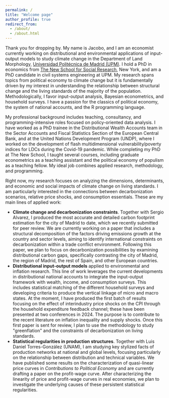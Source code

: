 ```yaml
---
permalink: /
title: "Welcome page"
author_profile: true
redirect_from: 
  - /about/
  - /about.html
---
```


Thank you for dropping by. My name is Jacobo, and I am an economist currently working on distributional and environmental applications of input-output models to study climate change in the Department of Land Morphology, [Universidad Politécnica de Madrid (UPM)](https://portalcientifico.upm.es/es/ipublic/researcher/336709). I hold a PhD in economics from [The New School for Social Research](https://www.newschool.edu/nssr/economics/), New York, and am a PhD candidate in civil systems engineering at UPM. My research spans topics from political economy to climate change but it is fundamentally driven by my interest in understanding the relationship between structural change and the living standards of the majority of the population. Methodologically, I favor input-output analysis, Bayesian econometrics, and household surveys. I have a passion for the classics of political economy, the system of national accounts, and the R programming language.

My professional background includes teaching, consultancy, and programming-intensive roles focused on policy-oriented data analysis. I have worked as a PhD trainee in the Distributional Wealth Accounts team in the Sector Accounts and Fiscal Statistics Section of the European Central Bank, and at the United Nations Development Program (UNDP), where I worked on the development of flash multidimensional vulnerability/poverty indices for LDCs during the Covid-19 pandemic. While completing my PhD at The New School, I taught several courses, including graduate econometrics as a teaching assistant and the political economy of populism as a teaching fellow. My ideal job combines applied research, methodology, and programming.

Right now, my research focuses on analyzing the dimensions, determinants, and economic and social impacts of climate change on living standards. I am particularly interested in the connections between decarbonization scenarios, relative price shocks, and consumption essentials. These are my main lines of applied work:

  * **Climate change and decarbonization constraints**. Together with Sergio Alvarez, I produced the most accurate and detailed carbon footprint estimation for the city of Madrid to date, which we recently submitted for peer review. We are currently working on a paper that includes a structural decomposition of the factors driving emissions growth at the country and sector levels, aiming to identify international constraints on decarbonization within a trade conflict environment. Following this paper, we plan to focus on decarbonization possibilities by examining distributional carbon gaps, specifically contrasting the city of Madrid, the region of Madrid, the rest of Spain, and other European countries.
  * **Distributional input-output models** applied to environmental and inflation research. This line of work leverages the current developments in distributional national accounts to integrate the input-output framework with wealth, income, and consumption surveys. This includes statistical matching of the different household surveys and developing criteria to produce the vertical linkage of micro and macro states. At the moment, I have produced the first batch of results focusing on the effect of interindustry price shocks on the CPI through the household expenditure feedback channel; these have been presented at two conferences in 2024. The purpose is to contribute to the recent literature on inflation inequality and supply shocks. Once this first paper is sent for review, I plan to use the methodology to study "greenflation" and the constraints of decarbonization on living standards.
  * **Statistical regularities in production structures**. Together with Luis Daniel Torres-González (UNAM), I am studying key stylized facts of production networks at national and global levels, focusing particularly on the relationship between distribution and technical variables. We have published some results on the characterization of quasi-linear price curves in *Contributions to Political Economy* and are currently drafting a paper on the profit-wage curve. After characterizing the linearity of price and profit-wage curves in real economies, we plan to investigate the underlying causes of these persistent statistical regularities.
